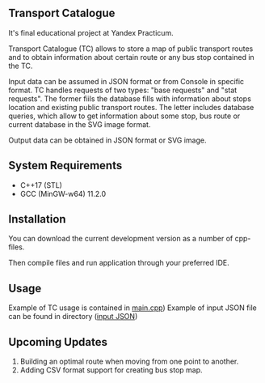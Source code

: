 Transport Catalogue
---------------------------------------------------
It's final educational project at Yandex Practicum.

Transport Catalogue (TC) allows to store a map of public transport routes 
and to obtain information about certain route or any bus stop contained in the TC.

Input data can be assumed in JSON format or from Console in specific format.
TC handles requests of two types: "base requests" and "stat requests".
The former fiils the database fills with information about stops location
and existing public transport routes. The letter includes database queries,
which allow to get information about some stop, bus route or current database 
in the SVG image format.

Output data can be obtained in JSON format or SVG image.


System Requirements
---------------------------------------------------
* C++17 (STL)
* GCC (MinGW-w64) 11.2.0   


Installation
---------------------------------------------------
You can download the current development version as a number of cpp-files. 

Then compile files and run application through your preferred IDE.

Usage
---------------------------------------------------
Example of TC usage is contained in [main.cpp](https://github.com/18thday/cpp-transport-catalogue/blob/main/input_test_B3.json))
Example of input JSON file can be found in directory
([input JSON](https://github.com/18thday/cpp-transport-catalogue/blob/main/input_test_B3.json))


Upcoming Updates
---------------------------------------------------
1. Building an optimal route when moving from one point to another.
2. Adding CSV format support for creating bus stop map.
